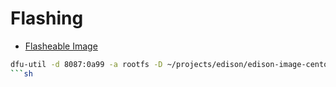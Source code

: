 Flashing
==

- [Flasheable Image](https://seven.centos.org/2015/08/a-flashable-centos-image-for-the-intel-edison/)

```sh
dfu-util -d 8087:0a99 -a rootfs -D ~/projects/edison/edison-image-centos.ext4
```sh
